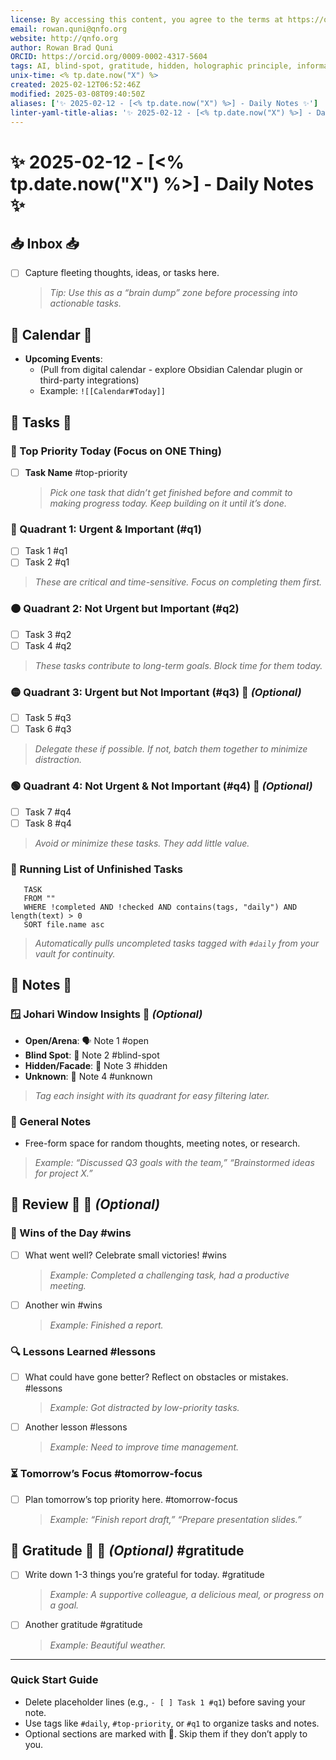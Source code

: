 ```yaml
---
license: By accessing this content, you agree to the terms at https://qnfo.org/LICENSE
email: rowan.quni@qnfo.org
website: http://qnfo.org
author: Rowan Brad Quni
ORCID: https://orcid.org/0009-0002-4317-5604
tags: AI, blind-spot, gratitude, hidden, holographic principle, informational universe, IUH, lessons, open, q1, q2, q3, q4, QNFO, quantum, tomorrow-focus, top-priority, unknown, wins
unix-time: <% tp.date.now("X") %>
created: 2025-02-12T06:52:46Z
modified: 2025-03-08T09:40:50Z
aliases: ['✨ 2025-02-12 - [<% tp.date.now("X") %>] - Daily Notes ✨']
linter-yaml-title-alias: '✨ 2025-02-12 - [<% tp.date.now("X") %>] - Daily Notes ✨'
---
```


# ✨ 2025-02-12 - [<% tp.date.now("X") %>] - Daily Notes ✨

## 📥 Inbox 📥

- [ ] Capture fleeting thoughts, ideas, or tasks here.

  > *Tip: Use this as a “brain dump” zone before processing into actionable tasks.*

## 📅 Calendar 📅

- **Upcoming Events**:
  - (Pull from digital calendar - explore Obsidian Calendar plugin or third-party integrations)
  - Example: `![[Calendar#Today]]`

## 🚀 Tasks 🚀

### 🔑 Top Priority Today (Focus on ONE Thing)

- [ ] **Task Name** #top-priority

  > *Pick one task that didn’t get finished before and commit to making progress today. Keep building on it until it’s done.*

### 🔴 Quadrant 1: Urgent & Important (#q1)

- [ ] Task 1 #q1
- [ ] Task 2 #q1

> *These are critical and time-sensitive. Focus on completing them first.*

### 🟠 Quadrant 2: Not Urgent but Important (#q2)

- [ ] Task 3 #q2
- [ ] Task 4 #q2

> *These tasks contribute to long-term goals. Block time for them today.*

### 🟡 Quadrant 3: Urgent but Not Important (#q3) 🌟 *(Optional)*

- [ ] Task 5 #q3
- [ ] Task 6 #q3

> *Delegate these if possible. If not, batch them together to minimize distraction.*

### 🟢 Quadrant 4: Not Urgent & Not Important (#q4) 🌟 *(Optional)*

- [ ] Task 7 #q4
- [ ] Task 8 #q4

> *Avoid or minimize these tasks. They add little value.*

### 🔄 Running List of Unfinished Tasks

```dataview
   TASK
   FROM ""
   WHERE !completed AND !checked AND contains(tags, "daily") AND length(text) > 0
   SORT file.name asc
```

> *Automatically pulls uncompleted tasks tagged with `#daily` from your vault for continuity.*

## 🧠 Notes 🧠

### 🪟 Johari Window Insights 🌟 *(Optional)*

- **Open/Arena**: 🗣️ Note 1 #open
- **Blind Spot**: 🙈 Note 2 #blind-spot
- **Hidden/Facade**: 🤫 Note 3 #hidden
- **Unknown**: 🤔 Note 4 #unknown

> *Tag each insight with its quadrant for easy filtering later.*

### 📝 General Notes

- Free-form space for random thoughts, meeting notes, or research.

> *Example: “Discussed Q3 goals with the team,” “Brainstormed ideas for project X.”*

## 🤔 Review 🤔 🌟 *(Optional)*

### 🎯 Wins of the Day #wins

- [ ] What went well? Celebrate small victories! #wins

  > *Example: Completed a challenging task, had a productive meeting.*

- [ ] Another win #wins

  > *Example: Finished a report.*

### 🔍 Lessons Learned #lessons

- [ ] What could have gone better? Reflect on obstacles or mistakes. #lessons

  > *Example: Got distracted by low-priority tasks.*

- [ ] Another lesson #lessons

  > *Example: Need to improve time management.*

### ⏳ Tomorrow’s Focus #tomorrow-focus

- [ ] Plan tomorrow’s top priority here. #tomorrow-focus

  > *Example: “Finish report draft,” “Prepare presentation slides.”*

## 🙏 Gratitude 🙏 🌟 *(Optional)* #gratitude

- [ ] Write down 1-3 things you’re grateful for today. #gratitude

  > *Example: A supportive colleague, a delicious meal, or progress on a goal.*

- [ ] Another gratitude #gratitude

  > *Example: Beautiful weather.*

---

### **Quick Start Guide**

- Delete placeholder lines (e.g., `- [ ] Task 1 #q1`) before saving your note.
- Use tags like `#daily`, `#top-priority`, or `#q1` to organize tasks and notes.
- Optional sections are marked with 🌟. Skip them if they don’t apply to you.
